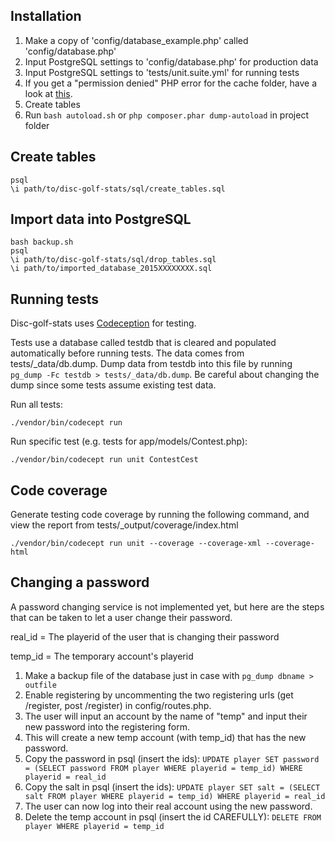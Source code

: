 ## Installation

1. Make a copy of 'config/database_example.php' called 'config/database.php'
2. Input PostgreSQL settings to 'config/database.php' for production data
2. Input PostgreSQL settings to 'tests/unit.suite.yml' for running tests
3. If you get a "permission denied" PHP error for the cache folder, have a look at [this](http://stackoverflow.com/questions/8103860/move-uploaded-file-gives-failed-to-open-stream-permission-denied-error-after).
4. Create tables
5. Run `bash autoload.sh` or `php composer.phar dump-autoload` in project folder

## Create tables

```shell
psql
\i path/to/disc-golf-stats/sql/create_tables.sql
```

## Import data into PostgreSQL

```shell
bash backup.sh
psql
\i path/to/disc-golf-stats/sql/drop_tables.sql
\i path/to/imported_database_2015XXXXXXXX.sql
```

## Running tests

Disc-golf-stats uses [Codeception](http://codeception.com) for testing.

Tests use a database called testdb that is cleared and populated automatically before running tests.
The data comes from tests/\_data/db.dump. Dump data from testdb into this file by running `pg_dump -Fc testdb > tests/_data/db.dump`. Be careful about changing the dump since some tests assume existing test data.

Run all tests:

```shell
./vendor/bin/codecept run
```

Run specific test (e.g. tests for app/models/Contest.php):

```shell
./vendor/bin/codecept run unit ContestCest
```

## Code coverage

Generate testing code coverage by running the following command, and view the report from tests/\_output/coverage/index.html

```shell
./vendor/bin/codecept run unit --coverage --coverage-xml --coverage-html
```

## Changing a password

A password changing service is not implemented yet, but here are the steps that can be taken to let a user change their password.

real_id = The playerid of the user that is changing their password

temp_id = The temporary account's playerid

1. Make a backup file of the database just in case with `pg_dump dbname > outfile`
1. Enable registering by uncommenting the two registering urls (get /register, post /register) in config/routes.php.
2. The user will input an account by the name of "temp" and input their new password into the registering form.
3. This will create a new temp account (with temp_id) that has the new password.
4. Copy the password in psql (insert the ids): `UPDATE player SET password = (SELECT password FROM player WHERE playerid = temp_id) WHERE playerid = real_id`
5. Copy the salt in psql (insert the ids): `UPDATE player SET salt = (SELECT salt FROM player WHERE playerid = temp_id) WHERE playerid = real_id`
6. The user can now log into their real account using the new password.
7. Delete the temp account in psql (insert the id CAREFULLY): `DELETE FROM player WHERE playerid = temp_id`
